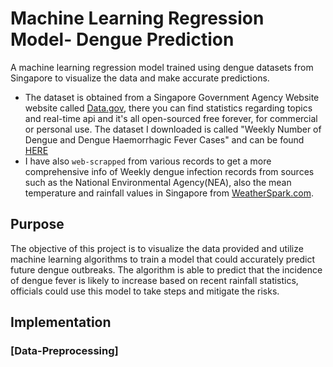 # Machine Learning Regression Model- Dengue Prediction
A machine learning regression model trained using dengue datasets from Singapore to visualize the data and make accurate predictions.

- The dataset is obtained from a Singapore Government Agency Website website called [Data.gov](https://beta.data.gov.sg/), there you can find statistics regarding topics and real-time api and it's all open-sourced free forever, for commercial or personal use. The dataset I downloaded is called "Weekly Number of Dengue and Dengue Haemorrhagic Fever Cases" and can be found [HERE](https://beta.data.gov.sg/datasets/d_ac1eecf0886ff0bceefbc51556247015/view)
- I have also `web-scrapped` from various records to get a more comprehensive info of Weekly dengue infection records from sources such as the National Environmental Agency(NEA), also the mean temperature and rainfall values in Singapore from [WeatherSpark.com](https://weatherspark.com/y/114655/Average-Weather-in-Singapore-Year-Round).

## Purpose
The objective of this project is to visualize the data provided and utilize machine learning algorithms to train a model that could accurately predict future dengue outbreaks. The algorithm is able to predict that the incidence of dengue fever is likely to increase based on recent rainfall statistics, officials could use this model to take steps and mitigate the risks.

## Implementation
### [Data-Preprocessing]
